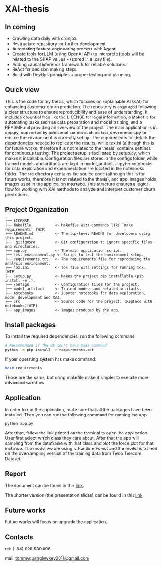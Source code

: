 XAI-thesis
==============================

In coming
------------
- Crawling data daily with cronjob.
- Restructure repository for further development.
- Automating feature engineering process with Agent.
- Create tools for LLM (using OpenAI API) to interprete (tools will be related to the SHAP values - (stored in a .csv file).
- Adding causal inference framework for reliable solutions.
- ReAct for decision making steps.
- Build with DevOps principles + proper testing and planning.
  
Quick view
------------

This is the code for my thesis, which focuses on Explainable AI (XAI) for enhancing customer churn prediction. The repository is organized following a clear structure to ensure reproducibility and ease of understanding. It includes essential files like the LICENSE for legal information, a Makefile for automating tasks such as data preparation and model training, and a README.md providing an overview of the project. The main application is in app.py, supported by additional scripts such as test_environment.py to ensure the environment is correctly set up. The requirements.txt details the dependencies needed to replicate the results, while tox.ini (although this is for future works, therefore it is not related to the thesis) contains settings for continuous testing. The project setup is facilitated by setup.py, which makes it installable. Configuration files are stored in the configs folder, while trained models and artifacts are kept in model_artifact. Jupyter notebooks for data exploration and experimentation are located in the notebooks folder. The src directory contains the source code (although this is for future works, therefore it is not related to the thesis), and app_images holds images used in the application interface. This structure ensures a logical flow for working with XAI methods to analyze and interpret customer churn predictions. 

Project Organization
------------

    ├── LICENSE
    ├── Makefile           <- Makefile with commands like `make requirements` (WIP)
    ├── README.md          <- The top-level README for developers using this project.
    ├── .gitignore         <- Git configuration to ignore specific files and directories.
    ├── app.py             <- The main application script.
    ├── test_environment.py <- Script to test the environment setup.
    ├── requirements.txt   <- The requirements file for reproducing the analysis environment.
    ├── tox.ini            <- tox file with settings for running tox. (WIP)
    ├── setup.py           <- Makes the project pip installable (pip install -e .).
    ├── configs            <- Configuration files for the project.
    ├── model_artifact     <- Trained models and related artifacts.
    ├── notebooks          <- Jupyter notebooks for data exploration, model development and XAI.
    ├── src                <- Source code for the project. (Replace with notebooks)(WIP)
    ├── app_images         <- Images produced by the app.

Install packages
------------
To install the required dependencies, run the following command:
```bash
# Recommended if the OS don't have make command
python -m pip install -r requirements.txt
```
If your operating system has make command:
```bash
make requirements
```
Those are the same, but using makefile make it simpler to execute more advanced workflow

Application
------------
In order to run the application, make sure that all the packages have been installed. Then you can run the following command for running the app: 
```bash
python app.py
```
After that, follow the link printed on the terminal to open the application. 
User first select which class they care about. After that the app will sampling from the dataframe with that class and plot the force plot for that instance. The model we are using is Random Forest and the model is trained on the oversampling version of the training data from Telco Telecom Dataset. 

Report
------------
The document can be found in this [link](https://drive.google.com/file/d/1cod4tCBYJwZKWWbkWskrM3rYaHpd_Eak/view?usp=sharing).

The shorter version (the presentation slides) can be found in this [link](https://drive.google.com/file/d/188LVQg_MfmwEAYRv9-b1zyyl3FkegfHK/view?usp=sharing).

Future works
------------
Future works will focus on upgrade the application. 

Contacts
------------
tel: (+84) 898 539 806

mail: tommyquanglowkey2011@gmail.com

